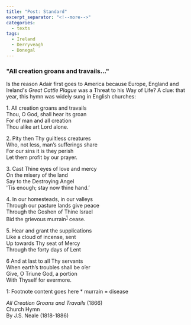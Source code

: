 ```yaml
---
title: "Post: Standard"
excerpt_separator: "<!--more-->"
categories:
  - texts
tags:
  - Ireland
  - Derryveagh
  - Donegal
---
```

### "All creation groans and travails..."

Is the reason Adair first goes to America because Europe, England and Ireland's _Great Cattle Plague_ was a Threat to his Way of Life? A clue: that year, this hymn was widely sung in English churches:  <!--more-->

1\. All creation groans and travails  
Thou, O God, shall hear its groan  
For of man and all creation  
Thou alike art Lord alone.  

2\. Pity then Thy guiltless creatures  
Who, not less, man’s sufferings share  
For our sins it is they perish  
Let them profit by our prayer.  

3\. Cast Thine eyes of love and mercy  
On the misery of the land  
Say to the Destroying Angel  
'Tis enough; stay now thine hand.’  

4\. In our homesteads, in our valleys  
Through our pasture lands give peace  
Through the Goshen of Thine Israel  
Bid the grievous murrain<sup>[1](#myfootnote1)</sup> cease.  

5\. Hear and grant the supplications  
Like a cloud of incense, sent  
Up towards Thy seat of Mercy  
Through the forty days of Lent  

6 And at last to all Thy servants  
When earth’s troubles shall be o’er  
Give, O Triune God, a portion  
With Thyself for evermore.  

<a name="myfootnote1">1</a>: Footnote content goes here \* murrain = disease  

_All Creation Groans and Travails_ (1866)  
Church Hymn  
By J.S. Neale (1818-1886)

